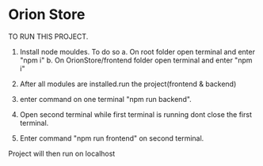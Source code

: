 # Orion Store

TO RUN THIS PROJECT.
1. Install node mouldes. To do so
  a. On root folder open terminal and enter "npm i"
  b. On OrionStore/frontend folder open terminal and enter "npm i"
  
2. After all modules are installed.run the project(frontend & backend)
3. enter command on one terminal "npm run backend".
4. Open second terminal while first terminal is running dont close the first terminal.
5. Enter command "npm run frontend" on second terminal.

Project will then run on localhost


